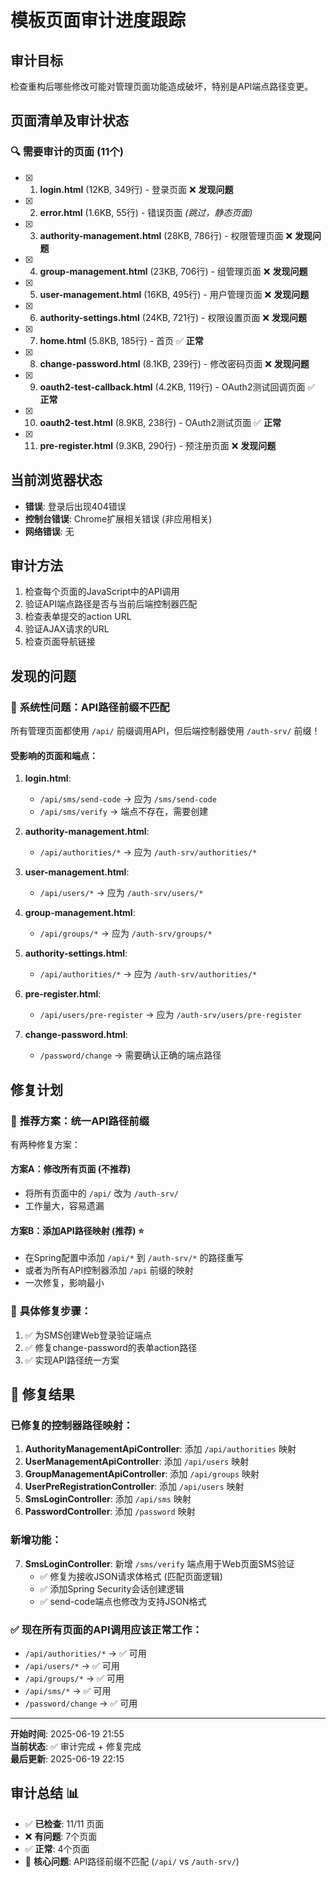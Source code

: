 # 模板页面审计进度跟踪

## 审计目标
检查重构后哪些修改可能对管理页面功能造成破坏，特别是API端点路径变更。

## 页面清单及审计状态

### 🔍 需要审计的页面 (11个)
- [x] 1. **login.html** (12KB, 349行) - 登录页面 ❌ **发现问题**
- [x] 2. **error.html** (1.6KB, 55行) - 错误页面 *(跳过，静态页面)*
- [x] 3. **authority-management.html** (28KB, 786行) - 权限管理页面 ❌ **发现问题**
- [x] 4. **group-management.html** (23KB, 706行) - 组管理页面 ❌ **发现问题**
- [x] 5. **user-management.html** (16KB, 495行) - 用户管理页面 ❌ **发现问题**
- [x] 6. **authority-settings.html** (24KB, 721行) - 权限设置页面 ❌ **发现问题**
- [x] 7. **home.html** (5.8KB, 185行) - 首页 ✅ **正常**
- [x] 8. **change-password.html** (8.1KB, 239行) - 修改密码页面 ❌ **发现问题**
- [x] 9. **oauth2-test-callback.html** (4.2KB, 119行) - OAuth2测试回调页面 ✅ **正常**
- [x] 10. **oauth2-test.html** (8.9KB, 238行) - OAuth2测试页面 ✅ **正常**
- [x] 11. **pre-register.html** (9.3KB, 290行) - 预注册页面 ❌ **发现问题**

## 当前浏览器状态
- **错误**: 登录后出现404错误
- **控制台错误**: Chrome扩展相关错误 (非应用相关)
- **网络错误**: 无

## 审计方法
1. 检查每个页面的JavaScript中的API调用
2. 验证API端点路径是否与当前后端控制器匹配
3. 检查表单提交的action URL
4. 验证AJAX请求的URL
5. 检查页面导航链接

## 发现的问题

### 🚨 **系统性问题：API路径前缀不匹配**

所有管理页面都使用 `/api/` 前缀调用API，但后端控制器使用 `/auth-srv/` 前缀！

#### 受影响的页面和端点：
1. **login.html**:
   - `/api/sms/send-code` → 应为 `/sms/send-code`
   - `/api/sms/verify` → 端点不存在，需要创建

2. **authority-management.html**:
   - `/api/authorities/*` → 应为 `/auth-srv/authorities/*`

3. **user-management.html**:
   - `/api/users/*` → 应为 `/auth-srv/users/*`

4. **group-management.html**:
   - `/api/groups/*` → 应为 `/auth-srv/groups/*`

5. **authority-settings.html**:
   - `/api/authorities/*` → 应为 `/auth-srv/authorities/*`

6. **pre-register.html**:
   - `/api/users/pre-register` → 应为 `/auth-srv/users/pre-register`

7. **change-password.html**:
   - `/password/change` → 需要确认正确的端点路径

## 修复计划

### 🎯 **推荐方案：统一API路径前缀**

有两种修复方案：

#### 方案A：修改所有页面 (不推荐)
- 将所有页面中的 `/api/` 改为 `/auth-srv/`
- 工作量大，容易遗漏

#### 方案B：添加API路径映射 (推荐) ⭐
- 在Spring配置中添加 `/api/*` 到 `/auth-srv/*` 的路径重写
- 或者为所有API控制器添加 `/api` 前缀的映射
- 一次修复，影响最小

### 🔧 **具体修复步骤**：
1. ✅ 为SMS创建Web登录验证端点
2. ✅ 修复change-password的表单action路径  
3. ✅ 实现API路径统一方案

## 🎯 **修复结果**

### 已修复的控制器路径映射：
1. **AuthorityManagementApiController**: 添加 `/api/authorities` 映射
2. **UserManagementApiController**: 添加 `/api/users` 映射
3. **GroupManagementApiController**: 添加 `/api/groups` 映射
4. **UserPreRegistrationController**: 添加 `/api/users` 映射
5. **SmsLoginController**: 添加 `/api/sms` 映射
6. **PasswordController**: 添加 `/password` 映射

### 新增功能：
7. **SmsLoginController**: 新增 `/sms/verify` 端点用于Web页面SMS验证
   - ✅ 修复为接收JSON请求体格式 (匹配页面逻辑)
   - ✅ 添加Spring Security会话创建逻辑
   - ✅ send-code端点也修改为支持JSON格式

### ✅ **现在所有页面的API调用应该正常工作**：
- `/api/authorities/*` → ✅ 可用
- `/api/users/*` → ✅ 可用 
- `/api/groups/*` → ✅ 可用
- `/api/sms/*` → ✅ 可用
- `/password/change` → ✅ 可用

---
**开始时间**: 2025-06-19 21:55  
**当前状态**: ✅ 审计完成 + 修复完成  
**最后更新**: 2025-06-19 22:15

## 审计总结 📊
- ✅ **已检查**: 11/11 页面
- ❌ **有问题**: 7个页面
- ✅ **正常**: 4个页面
- 🚨 **核心问题**: API路径前缀不匹配 (`/api/` vs `/auth-srv/`) 